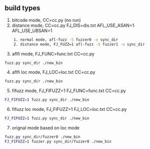 ## build types

1. bitcode mode, CC=cc.py (no run)
2. distance mode, CC=cc.py FJ_DIS=dis.txt AFL_USE_ASAN=1 AFL_USE_UBSAN=1

```bash
    1. normal mode, afl-fuzz -S fuzzer0 -o sync_dir
    2. distance mode, FJ_FUZZ=1 afl-fuzz -S fuzzer1 -o sync_dir
```

3. aflfi mode, FJ_FUNC=func.txt CC=cc.py

```bash
fuzz.py sync_dir ./new_bin
```

4. aflfi loc mode, FJ_LOC=loc.txt CC=cc.py

```bash
fuzz.py sync_dir ./new_bin
```

5. fifuzz mode, FJ_FIFUZZ=1 FJ_FUNC=func.txt CC=cc.py

```bash
FJ_FIFUZZ=1 fuzz.py sync_dir ./new_bin 
```

6. fifuzz loc mode, FJ_FIFUZZ=1 FJ_LOC=loc.txt CC=cc.py

```bash
FJ_FIFUZZ=1 fuzz.py sync_dir ./new_bin
```

7. orignal mode based on loc mode
```bash
fuzz.py sync_dir/fuzzer0 ./new_bin
FJ_FIFUZZ=1 fuzzer.py sync_dir/fuzzer0 ./new_bin
```